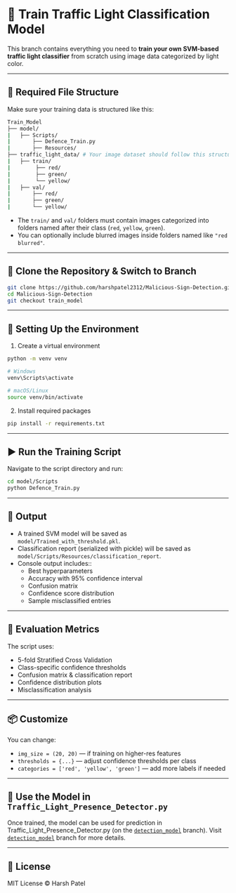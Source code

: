 # 🧠 Train Traffic Light Classification Model

This branch contains everything you need to **train your own SVM-based traffic light classifier** from scratch using image data categorized by light color.

---

## 📁 Required File Structure
Make sure your training data is structured like this:
```bash
Train_Model
├── model/
|   ├── Scripts/
|       ├── Defence_Train.py
|       ├── Resources/
├── traffic_light_data/ # Your image dataset should follow this structure
|   ├── train/
|        ├── red/
|        ├── green/
|        └── yellow/
|   ├── val/
|       ├── red/
|       ├── green/
|       └── yellow/
```

- The `train/` and `val/` folders must contain images categorized into folders named after their class (`red`, `yellow`, `green`).
- You can optionally include blurred images inside folders named like `"red blurred"`.

---

## 🔄 Clone the Repository & Switch to Branch
```bash
git clone https://github.com/harshpatel2312/Malicious-Sign-Detection.git
cd Malicious-Sign-Detection
git checkout train_model
```

---

## 🧰 Setting Up the Environment
1. Create a virtual environment
```bash
python -m venv venv

# Windows
venv\Scripts\activate

# macOS/Linux
source venv/bin/activate
```
2. Install required packages
```bash
pip install -r requirements.txt
```

---

## ▶️ Run the Training Script
Navigate to the script directory and run:
```bash
cd model/Scripts
python Defence_Train.py
```

---

## 💾 Output
* A trained SVM model will be saved as `model/Trained_with_threshold.pkl`.
* Classification report (serialized with pickle) will be saved as `model/Scripts/Resources/classification_report`.
* Console output includes::
  * Best hyperparameters
  * Accuracy with 95% confidence interval
  * Confusion matrix
  * Confidence score distribution
  * Sample misclassified entries

---

## 🧪 Evaluation Metrics
The script uses:
  * 5-fold Stratified Cross Validation
  * Class-specific confidence thresholds
  * Confusion matrix & classification report
  * Confidence distribution plots
  * Misclassification analysis

---

## 📦 Customize
You can change:
  * `img_size = (20, 20)` — if training on higher-res features
  * `thresholds = {...}` — adjust confidence thresholds per class
  * `categories = ['red', 'yellow', 'green']` — add more labels if needed

---

## 🧠 Use the Model in `Traffic_Light_Presence_Detector.py`
Once trained, the model can be used for prediction in Traffic_Light_Presence_Detector.py (on the [`detection_model`](https://github.com/harshpatel2312/Malicious-Sign-Detection/tree/detection_model) branch).
Visit [`detection_model`](https://github.com/harshpatel2312/Malicious-Sign-Detection/tree/detection_model) branch for more details.

---

## 📃 License
MIT License © Harsh Patel
